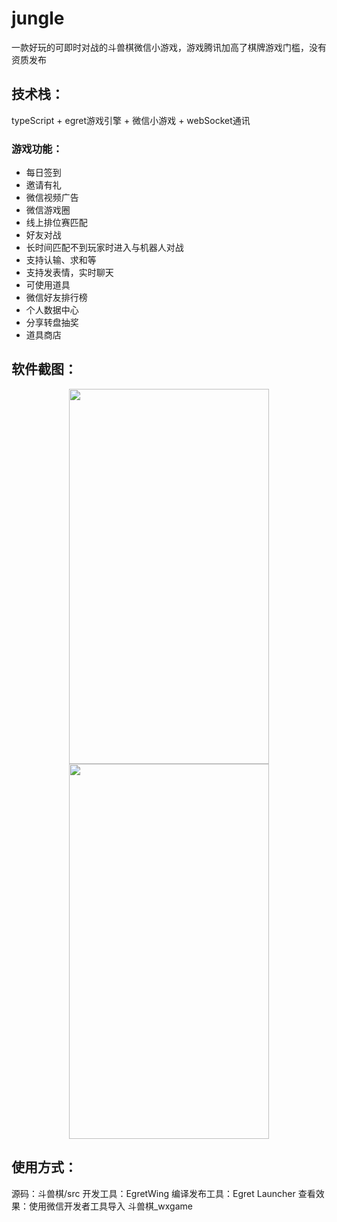 # jungle
一款好玩的可即时对战的斗兽棋微信小游戏，游戏腾讯加高了棋牌游戏门槛，没有资质发布

## 技术栈：
 typeScript + egret游戏引擎 + 微信小游戏 + webSocket通讯

 ### 游戏功能：
 * 每日签到
 * 邀请有礼
 * 微信视频广告
 * 微信游戏圈
 * 线上排位赛匹配
 * 好友对战
 * 长时间匹配不到玩家时进入与机器人对战
 * 支持认输、求和等
 * 支持发表情，实时聊天
 * 可使用道具
 * 微信好友排行榜
 * 个人数据中心
 * 分享转盘抽奖
 * 道具商店
 
 ## 软件截图：
<div align="center">
    <img src="readme/1.gif"  height="600" width="320">
    <img src="readme/2.gif"  height="600" width="320">
</div>

## 使用方式：
源码：斗兽棋/src
开发工具：EgretWing
编译发布工具：Egret Launcher
查看效果：使用微信开发者工具导入 斗兽棋_wxgame